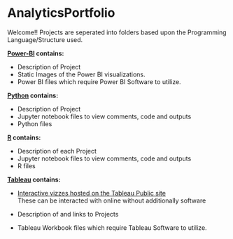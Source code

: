# AnalyticsPortfolio
Welcome!! 
Projects are seperated into folders based upon the Programming Language/Structure used.

**[Power-BI](PowerBI) contains:**
  - Description of Project
  - Static Images of the Power BI visualizations.
  - Power BI files which require Power BI Software to utilize.

  
**[Python](Python/README.MD) contains:**
- Description of Project
- Jupyter notebook files to view comments, code and outputs
- Python files

  
**[R](R/README.MD) contains:**
  - Description of each Project
  - Jupyter notebook files to view comments, code and outputs
  - R files


**[Tableau](Tableau/README.MD) contains:** 
  - [Interactive vizzes hosted on the Tableau Public site](https://public.tableau.com/app/profile/paul.garceau/vizzes)  
  These can be interacted with online without additionally software

  - Description of and links to Projects
  - Tableau Workbook files which require Tableau Software to utilize.


